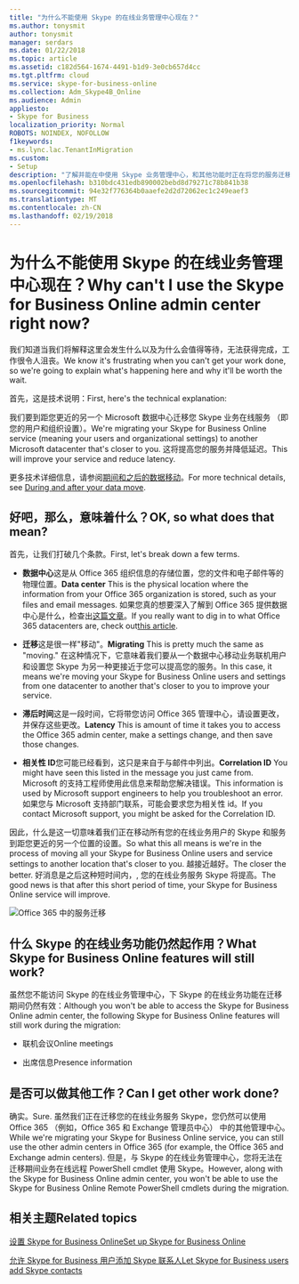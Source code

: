 ```yaml
---
title: "为什么不能使用 Skype 的在线业务管理中心现在？"
ms.author: tonysmit
author: tonysmit
manager: serdars
ms.date: 01/22/2018
ms.topic: article
ms.assetid: c182d564-1674-4491-b1d9-3e0cb657d4cc
ms.tgt.pltfrm: cloud
ms.service: skype-for-business-online
ms.collection: Adm_Skype4B_Online
ms.audience: Admin
appliesto:
- Skype for Business
localization_priority: Normal
ROBOTS: NOINDEX, NOFOLLOW
f1keywords:
- ms.lync.lac.TenantInMigration
ms.custom:
- Setup
description: "了解并能在中使用 Skype 业务管理中心，和其他功能时正在将您的服务迁移到另一个数据中心，Microsoft。 "
ms.openlocfilehash: b310bdc431edb890002bebd8d79271c78b841b38
ms.sourcegitcommit: 94e32f776364b0aaefe2d2d72062ec1c249eaef3
ms.translationtype: MT
ms.contentlocale: zh-CN
ms.lasthandoff: 02/19/2018
---
```

# <a name="why-cant-i-use-the-skype-for-business-online-admin-center-right-now"></a><span data-ttu-id="ab736-103">为什么不能使用 Skype 的在线业务管理中心现在？</span><span class="sxs-lookup"><span data-stu-id="ab736-103">Why can't I use the Skype for Business Online admin center right now?</span></span>

<span data-ttu-id="ab736-104">我们知道当我们将解释这里会发生什么以及为什么会值得等待，无法获得完成，工作很令人沮丧。</span><span class="sxs-lookup"><span data-stu-id="ab736-104">We know it's frustrating when you can't get your work done, so we're going to explain what's happening here and why it'll be worth the wait.</span></span> 
  
<span data-ttu-id="ab736-105">首先，这是技术说明：</span><span class="sxs-lookup"><span data-stu-id="ab736-105">First, here's the technical explanation:</span></span>
  
<span data-ttu-id="ab736-106">我们要到距您更近的另一个 Microsoft 数据中心迁移您 Skype 业务在线服务 （即您的用户和组织设置）。</span><span class="sxs-lookup"><span data-stu-id="ab736-106">We're migrating your Skype for Business Online service (meaning your users and organizational settings) to another Microsoft datacenter that's closer to you.</span></span> <span data-ttu-id="ab736-107">这将提高您的服务并降低延迟。</span><span class="sxs-lookup"><span data-stu-id="ab736-107">This will improve your service and reduce latency.</span></span> 
  
<span data-ttu-id="ab736-108">更多技术详细信息，请参阅[期间和之后的数据移动]( https://go.microsoft.com/fwlink/?LinkId=526418)。</span><span class="sxs-lookup"><span data-stu-id="ab736-108">For more technical details, see [During and after your data move]( https://go.microsoft.com/fwlink/?LinkId=526418).</span></span>
  
## <a name="ok-so-what-does-that-mean"></a><span data-ttu-id="ab736-109">好吧，那么，意味着什么？</span><span class="sxs-lookup"><span data-stu-id="ab736-109">OK, so what does that mean?</span></span>

<span data-ttu-id="ab736-110">首先，让我们打破几个条款。</span><span class="sxs-lookup"><span data-stu-id="ab736-110">First, let's break down a few terms.</span></span>
  
- <span data-ttu-id="ab736-111">**数据中心**这是从 Office 365 组织信息的存储位置，您的文件和电子邮件等的物理位置。</span><span class="sxs-lookup"><span data-stu-id="ab736-111">**Data center** This is the physical location where the information from your Office 365 organization is stored, such as your files and email messages.</span></span> <span data-ttu-id="ab736-112">如果您真的想要深入了解到 Office 365 提供数据中心是什么，检查出[这篇文章](https://www.microsoft.com/online/legal/v2/?docid=25)。</span><span class="sxs-lookup"><span data-stu-id="ab736-112">If you really want to dig in to what Office 365 datacenters are, check out[this article](https://www.microsoft.com/online/legal/v2/?docid=25).</span></span>
    
- <span data-ttu-id="ab736-113">**迁移**这是很一样"移动"。</span><span class="sxs-lookup"><span data-stu-id="ab736-113">**Migrating** This is pretty much the same as "moving."</span></span> <span data-ttu-id="ab736-114">在这种情况下，它意味着我们要从一个数据中心移动业务联机用户和设置您 Skype 为另一种更接近于您可以提高您的服务。</span><span class="sxs-lookup"><span data-stu-id="ab736-114">In this case, it means we're moving your Skype for Business Online users and settings from one datacenter to another that's closer to you to improve your service.</span></span>
    
- <span data-ttu-id="ab736-115">**滞后时间**这是一段时间，它将带您访问 Office 365 管理中心，请设置更改，并保存这些更改。</span><span class="sxs-lookup"><span data-stu-id="ab736-115">**Latency** This is amount of time it takes you to access the Office 365 admin center, make a settings change, and then save those changes.</span></span>
    
- <span data-ttu-id="ab736-116">**相关性 ID**您可能已经看到，这只是来自于与邮件中列出。</span><span class="sxs-lookup"><span data-stu-id="ab736-116">**Correlation ID** You might have seen this listed in the message you just came from.</span></span> <span data-ttu-id="ab736-117">Microsoft 的支持工程师使用此信息来帮助您解决错误。</span><span class="sxs-lookup"><span data-stu-id="ab736-117">This information is used by Microsoft support engineers to help you troubleshoot an error.</span></span> <span data-ttu-id="ab736-118">如果您与 Microsoft 支持部门联系，可能会要求您为相关性 id。</span><span class="sxs-lookup"><span data-stu-id="ab736-118">If you contact Microsoft support, you might be asked for the Correlation ID.</span></span>
    
<span data-ttu-id="ab736-119">因此，什么是这一切意味着我们正在移动所有您的在线业务用户的 Skype 和服务到距您更近的另一个位置的设置。</span><span class="sxs-lookup"><span data-stu-id="ab736-119">So what this all means is we're in the process of moving all your Skype for Business Online users and service settings to another location that's closer to you.</span></span> <span data-ttu-id="ab736-120">越接近越好。</span><span class="sxs-lookup"><span data-stu-id="ab736-120">The closer the better.</span></span> <span data-ttu-id="ab736-121">好消息是之后这种短时间内，, 您的在线业务服务 Skype 将提高。</span><span class="sxs-lookup"><span data-stu-id="ab736-121">The good news is that after this short period of time, your Skype for Business Online service will improve.</span></span>
  
![Office 365 中的服务迁移](../images/77502071-36fe-4833-a5ff-3b9ca7676542.png)
  
## <a name="what-skype-for-business-online-features-will-still-work"></a><span data-ttu-id="ab736-123">什么 Skype 的在线业务功能仍然起作用？</span><span class="sxs-lookup"><span data-stu-id="ab736-123">What Skype for Business Online features will still work?</span></span>

<span data-ttu-id="ab736-124">虽然您不能访问 Skype 的在线业务管理中心，下 Skype 的在线业务功能在迁移期间仍然有效：</span><span class="sxs-lookup"><span data-stu-id="ab736-124">Although you won't be able to access the Skype for Business Online admin center, the following Skype for Business Online features will still work during the migration:</span></span>
  
- <span data-ttu-id="ab736-125">联机会议</span><span class="sxs-lookup"><span data-stu-id="ab736-125">Online meetings</span></span>
    
- <span data-ttu-id="ab736-126">出席信息</span><span class="sxs-lookup"><span data-stu-id="ab736-126">Presence information</span></span>
    
## <a name="can-i-get-other-work-done"></a><span data-ttu-id="ab736-127">是否可以做其他工作？</span><span class="sxs-lookup"><span data-stu-id="ab736-127">Can I get other work done?</span></span>

<span data-ttu-id="ab736-128">确实。</span><span class="sxs-lookup"><span data-stu-id="ab736-128">Sure.</span></span> <span data-ttu-id="ab736-129">虽然我们正在迁移您的在线业务服务 Skype，您仍然可以使用 Office 365 （例如，Office 365 和 Exchange 管理员中心） 中的其他管理中心。</span><span class="sxs-lookup"><span data-stu-id="ab736-129">While we're migrating your Skype for Business Online service, you can still use the other admin centers in Office 365 (for example, the Office 365 and Exchange admin centers).</span></span> <span data-ttu-id="ab736-130">但是，与 Skype 的在线业务管理中心，您将无法在迁移期间业务在线远程 PowerShell cmdlet 使用 Skype。</span><span class="sxs-lookup"><span data-stu-id="ab736-130">However, along with the Skype for Business Online admin center, you won't be able to use the Skype for Business Online Remote PowerShell cmdlets during the migration.</span></span> 
  
## <a name="related-topics"></a><span data-ttu-id="ab736-131">相关主题</span><span class="sxs-lookup"><span data-stu-id="ab736-131">Related topics</span></span>
[<span data-ttu-id="ab736-132">设置 Skype for Business Online</span><span class="sxs-lookup"><span data-stu-id="ab736-132">Set up Skype for Business Online</span></span>](set-up-skype-for-business-online.md)

[<span data-ttu-id="ab736-133">允许 Skype for Business 用户添加 Skype 联系人</span><span class="sxs-lookup"><span data-stu-id="ab736-133">Let Skype for Business users add Skype contacts</span></span>](let-skype-for-business-users-add-skype-contacts.md)
